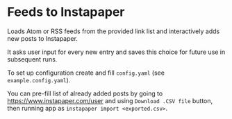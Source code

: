 # Feeds to Instapaper

Loads Atom or RSS feeds from the provided link list and interactively adds new posts to Instapaper.

It asks user input for every new entry and saves this choice for future use in subsequent runs.

To set up configuration create and fill `config.yaml` (see `example.config.yaml`).

You can pre-fill list of already added posts by going to https://www.instapaper.com/user and using `Download .CSV file` button, then running app as `instapaper import <exported.csv>`.
